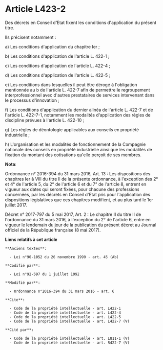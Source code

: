 # Article L423-2

Des décrets en Conseil d'Etat fixent les conditions d'application du présent titre. 

Ils précisent notamment : 

a) Les conditions d'application du chapitre Ier ; 

b) Les conditions d'application de l'article L. 422-1 ; 

c) Les conditions d'application de l'article L. 422-4 ; 

d) Les conditions d'application de l'article L. 422-5 ; 

e) Les conditions dans lesquelles il peut être dérogé à l'obligation mentionnée au b de l'article L. 422-7 afin de permettre
le regroupement interprofessionnel avec d'autres prestataires de services intervenant dans le processus d'innovation ; 

f) Les conditions d'application du dernier alinéa de l'article L. 422-7 et de l'article L. 422-7-1, notamment les modalités
d'application des règles de discipline prévues à l'article L. 422-10 ;  

g) Les règles de déontologie applicables aux conseils en propriété industrielle ; 

h) L'organisation et les modalités de fonctionnement de la Compagnie nationale des conseils en propriété industrielle ainsi
que les modalités de fixation du montant des cotisations qu'elle perçoit de ses membres.

**Nota:**

Ordonnance n° 2016-394 du 31 mars 2016, Art. 13 : Les dispositions des chapitres Ier à VIII du titre II de la présente
ordonnance, à l'exception des 2° et 4° de l'article 5, du 2° de l'article 6 et du 7° de l'article 8, entrent en vigueur aux
dates qui seront fixées, pour chacune des professions concernées, par les décrets en Conseil d'Etat pris pour l'application
des dispositions législatives que ces chapitres modifient, et au plus tard le 1er juillet 2017.

Décret n° 2017-797 du 5 mai 2017, Art. 2 : Le chapitre II du titre II de l'ordonnance du 31 mars 2016, à l'exception du 2° de
l'article 6, entre en vigueur le lendemain du jour de la publication du présent décret au Journal officiel de la République
française (8 mai 2017).

**Liens relatifs à cet article**

	**Anciens textes**:

	  - Loi n°90-1052 du 26 novembre 1990 - art. 45 (Ab)

	**Codifié par**:

	  - Loi n°92-597 du 1 juillet 1992

	**Modifié par**:

	  - Ordonnance n°2016-394 du 31 mars 2016 - art. 6

	**Cite**:

	  - Code de la propriété intellectuelle - art. L422-1
	  - Code de la propriété intellectuelle - art. L422-4
	  - Code de la propriété intellectuelle - art. L422-5
	  - Code de la propriété intellectuelle - art. L422-7 (V)

	**Cité par**:

	  - Code de la propriété intellectuelle - art. L811-1 (V)
	  - Code de la propriété intellectuelle - art. R422-7 (V)
